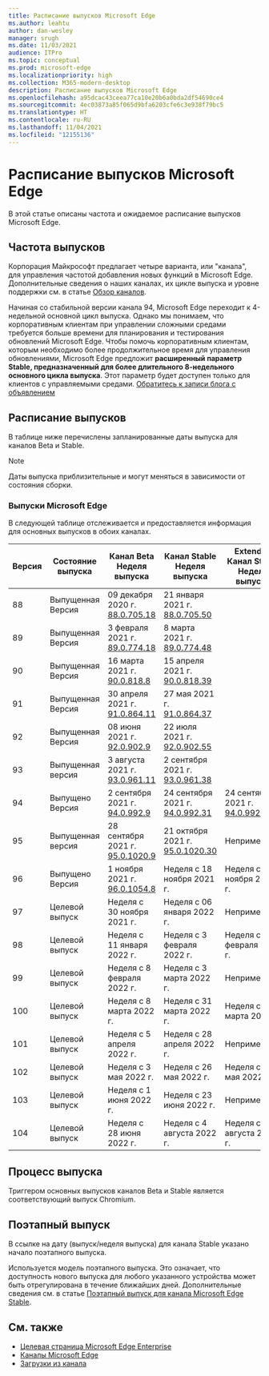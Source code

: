 ```yaml
---
title: Расписание выпусков Microsoft Edge
ms.author: leahtu
author: dan-wesley
manager: srugh
ms.date: 11/03/2021
audience: ITPro
ms.topic: conceptual
ms.prod: microsoft-edge
ms.localizationpriority: high
ms.collection: M365-modern-desktop
description: Расписание выпусков Microsoft Edge
ms.openlocfilehash: a95dcac43ceea77ca10e20b6a0bda2df54690ce4
ms.sourcegitcommit: 4ec03873a85f065d9bfa6203cfe6c3e938f79bc5
ms.translationtype: HT
ms.contentlocale: ru-RU
ms.lasthandoff: 11/04/2021
ms.locfileid: "12155136"
---
```

# <a name="microsoft-edge-release-schedule"></a>Расписание выпусков Microsoft Edge

В этой статье описаны частота и ожидаемое расписание выпусков Microsoft Edge.

## <a name="release-cadence"></a>Частота выпусков

Корпорация Майкрософт предлагает четыре варианта, или "канала", для управления частотой добавления новых функций в Microsoft Edge. Дополнительные сведения о наших каналах, их цикле выпуска и уровне поддержки см. в статье [Обзор каналов](./microsoft-edge-channels.md#channel-overview).

Начиная со стабильной версии канала 94, Microsoft Edge переходит к 4-недельной основной цикл выпуска. Однако мы понимаем, что корпоративным клиентам при управлении сложными средами требуется больше времени для планирования и тестирования обновлений Microsoft Edge. Чтобы помочь корпоративным клиентам, которым необходимо более продолжительное время для управления обновлениями, Microsoft Edge предложит **расширенный параметр Stable, предназначенный для более длительного 8-недельного основного цикла выпуска**. Этот параметр будет доступен только для клиентов с управляемыми средами. [Обратитесь к записи блога с объявлением](https://blogs.windows.com/msedgedev/2021/07/15/opt-in-extended-stable-release-cycle/)

## <a name="release-schedule"></a>Расписание выпусков

В таблице ниже перечислены запланированные даты выпуска для каналов Beta и Stable.

> [!NOTE]
> Даты выпуска приблизительные и могут меняться в зависимости от состояния сборки.

### <a name="microsoft-edge-releases"></a>Выпуски Microsoft Edge

В следующей таблице отслеживается и предоставляется информация для основных выпусков в обоих каналах.

| Версия | Состояние выпуска | Канал Beta<br>Неделя выпуска | Канал Stable<br>Неделя выпуска | Extended<br> Канал Stable<br>Неделя выпуска |
|---------|-----|------|--------|--------|
| 88 | Выпущенная<br>Версия | 09 декабря 2020 г.<br>[88.0.705.18](/deployedge/microsoft-edge-relnote-archive-beta-channel#version-88070518-december-9) | 21 января 2021 г.<br>[88.0.705.50](/deployedge/microsoft-edge-relnote-archive-stable-channel#version-88070550-january-21)|  |
| 89 | Выпущенная<br>Версия | 3 февраля 2021 г.<br>[89.0.774.18](/deployedge/microsoft-edge-relnote-archive-beta-channel#version-89077418-february-3) | 8 марта 2021 г.<br>[89.0.774.48](/deployedge/microsoft-edge-relnote-archive-stable-channel#version-89077448-march-8) |  |
| 90 | Выпущенная<br>Версия | 16 марта 2021 г.<br>[90.0.818.8](/deployedge/microsoft-edge-relnote-archive-beta-channel#version-9008188-march-16)  | 15 апреля 2021 г.<BR>[90.0.818.39](/deployedge/microsoft-edge-relnote-archive-stable-channel#version-90081839-april-15) |  |
| 91 | Выпущенная<br>Версия | 30 апреля 2021 г.<br>[91.0.864.11](/deployedge/microsoft-edge-relnote-archive-beta-channel#version-91086411-april-30) | 27 мая 2021 г.<BR>[91.0.864.37](/deployedge/microsoft-edge-relnote-archive-stable-channel#version-91086437-may-27) |  |
| 92 | Выпущенная<br>Версия | 08 июня 2021 г.<br>[92.0.902.9](/deployedge/microsoft-edge-relnote-archive-beta-channel#version-9209029-june-08) | 22 июля 2021 г.<BR>[92.0.902.55](/deployedge/microsoft-edge-relnote-archive-stable-channel#version-92090255-july-22) |  |
| 93 | Выпущенная<br>версия | 3 августа 2021 г.<br>[93.0.961.11](/deployedge/microsoft-edge-relnote-beta-channel#version-93096111-August-03) | 2 сентября 2021 г.<BR>[93.0.961.38](/deployedge/microsoft-edge-relnote-stable-channel#version-93096138-September-02) |  |
| 94 | Выпущено<br>Версия | 2 сентября 2021 г.<br>[94.0.992.9](/deployedge/microsoft-edge-relnote-archive-beta-channel#version-9409929-September-02) | 24 сентября 2021 г.<BR>[94.0.992.31](/deployedge/microsoft-edge-relnote-stable-channel#version-94099231-September-24) | 24 сентября 2021 г.<BR>[94.0.992.31](/deployedge/microsoft-edge-relnote-stable-channel#version-94099231-September-24) |
| 95 | Выпущенная<br>версия | 28 сентября 2021 г.<br>[95.0.1020.9](/deployedge/microsoft-edge-relnote-beta-channel#version-95010209-September-28) | 21 октября 2021 г.<br>[95.0.1020.30](/deployedge/microsoft-edge-relnote-stable-channel#version-950102030-october-21) | Неприменимо |
| 96 | Выпущено<br>Версия  | 1 ноября 2021 г.<br>[96.0.1054.8](/DeployEdge/microsoft-edge-relnote-beta-channel?branch=pr-en-us-1163#version-96010548-november-1) | Неделя с 18 ноября 2021 г. | Неделя с 18 ноября 2021 г. |
| 97 | Целевой выпуск | Неделя с 30 ноября 2021 г. | Неделя с 06 января 2022 г. | Неприменимо  |
| 98 | Целевой выпуск | Неделя с 11 января 2022 г. | Неделя с 3 февраля 2022 г. | Неделя с 3 февраля 2022 г. |
| 99 | Целевой выпуск | Неделя с 8 февраля 2022 г. | Неделя с 3 марта 2022 г. | Неприменимо  |
| 100 | Целевой выпуск | Неделя с 8 марта 2022 г. | Неделя с 31 марта 2022 г. | Неделя с 31 марта 2022 г. |
| 101 | Целевой выпуск | Неделя с 5 апреля 2022 г. | Неделя с 28 апреля 2022 г. | Неприменимо |
| 102 | Целевой выпуск | Неделя с 3 мая 2022 г. | Неделя с 26 мая 2022 г. | Неделя с 26 мая 2022 г. |
| 103 | Целевой выпуск | Неделя с 1 июня 2022 г. | Неделя с 23 июня 2022 г. | Неприменимо |
| 104 | Целевой выпуск | Неделя с 28 июня 2022 г. | Неделя с 4 августа 2022 г. | Неделя с 4 августа 2022 г. |


## <a name="release-process"></a>Процесс выпуска

Триггером основных выпусков каналов Beta и Stable является соответствующий выпуск Chromium.

## <a name="progressive-rollouts"></a>Поэтапный выпуск

В ссылке на дату (выпуск/неделя выпуска) для канала Stable указано начало поэтапного выпуска.

Используется модель поэтапного выпуска. Это означает, что доступность нового выпуска для любого указанного устройства может быть отрегулирована в течение ближайших дней. Дополнительные сведения см. в статье [Поэтапный выпуск для канала Microsoft Edge Stable](/deployedge/microsoft-edge-update-progressive-rollout).

## <a name="see-also"></a>См. также

- [Целевая страница Microsoft Edge Enterprise](https://aka.ms/EdgeEnterprise)
- [Каналы Microsoft Edge](/deployedge/microsoft-edge-channels)
- [Загрузки из канала](https://www.microsoft.com/edge/business/download)
